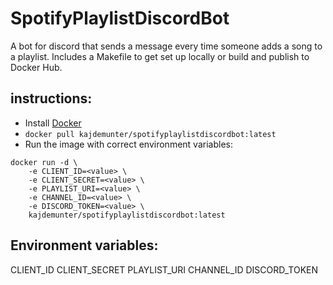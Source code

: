 # SpotifyPlaylistDiscordBot
A bot for discord that sends a message every time someone adds a song to a playlist. Includes a Makefile to get set up 
locally or build and publish to Docker Hub.

## instructions:
* Install [Docker](https://docs.docker.com/install/)
* `docker pull kajdemunter/spotifyplaylistdiscordbot:latest`
* Run the image with correct environment variables:

```
docker run -d \
    -e CLIENT_ID=<value> \
    -e CLIENT_SECRET=<value> \
    -e PLAYLIST_URI=<value> \
    -e CHANNEL_ID=<value> \
    -e DISCORD_TOKEN=<value> \
    kajdemunter/spotifyplaylistdiscordbot:latest
```

## Environment variables:
CLIENT_ID
CLIENT_SECRET
PLAYLIST_URI
CHANNEL_ID
DISCORD_TOKEN
